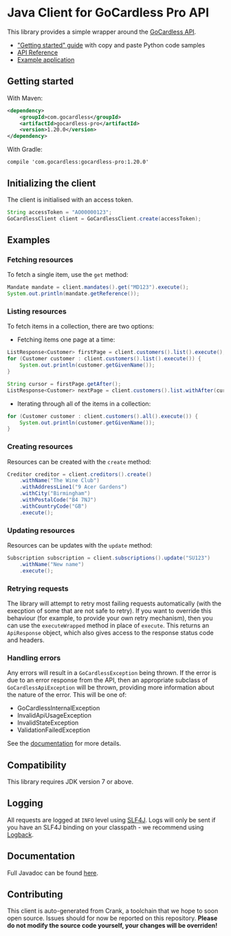 # Java Client for GoCardless Pro API

This library provides a simple wrapper around the [GoCardless API](http://developer.gocardless.com/api-reference).

- ["Getting started" guide](https://developer.gocardless.com/getting-started/api/introduction/?lang=python) with copy and paste Python code samples
- [API Reference](https://developer.gocardless.com/api-reference/2015-07-06)
- [Example application](https://github.com/gocardless/gocardless-pro-java-example)

## Getting started

With Maven:

```xml
<dependency>
    <groupId>com.gocardless</groupId>
    <artifactId>gocardless-pro</artifactId>
    <version>1.20.0</version>
</dependency>
```

With Gradle:

```
compile 'com.gocardless:gocardless-pro:1.20.0'
```

## Initializing the client

The client is initialised with an access token.

```java
String accessToken = "AO00000123";
GoCardlessClient client = GoCardlessClient.create(accessToken);
```

## Examples

### Fetching resources

To fetch a single item, use the `get` method:

```java
Mandate mandate = client.mandates().get("MD123").execute();
System.out.println(mandate.getReference());
```

### Listing resources

To fetch items in a collection, there are two options:

* Fetching items one page at a time:

```java
ListResponse<Customer> firstPage = client.customers().list().execute();
for (Customer customer : client.customers().list().execute()) {
    System.out.println(customer.getGivenName());
}

String cursor = firstPage.getAfter();
ListResponse<Customer> nextPage = client.customers().list.withAfter(cursor).execute();
```

* Iterating through all of the items in a collection:

```java
for (Customer customer : client.customers().all().execute()) {
    System.out.println(customer.getGivenName());
}
```

### Creating resources

Resources can be created with the `create` method:

```java
Creditor creditor = client.creditors().create()
    .withName("The Wine Club")
    .withAddressLine1("9 Acer Gardens")
    .withCity("Birmingham")
    .withPostalCode("B4 7NJ")
    .withCountryCode("GB")
    .execute();
```

### Updating resources

Resources can be updates with the `update` method:

```java
Subscription subscription = client.subscriptions().update("SU123")
    .withName("New name")
    .execute();
```

### Retrying requests

The library will attempt to retry most failing requests automatically (with the execption of some that are not safe to retry).  If you want to override this behaviour (for example, to provide your own retry mechanism), then you can use the `executeWrapped` method in place of `execute`.  This returns an `ApiResponse` object, which also gives access to the response status code and headers.

### Handling errors

Any errors will result in a `GoCardlessException` being thrown.  If the error is due to an error response from the API, then an appropriate subclass of `GoCardlessApiException` will be thrown, providing more information about the nature of the error.  This will be one of:

* GoCardlessInternalException
* InvalidApiUsageException
* InvalidStateException
* ValidationFailedException

See the [documentation](http://gocardless.github.io/gocardless-pro-java/com/gocardless/errors/package-summary.html) for more details.

## Compatibility

This library requires JDK version 7 or above.

## Logging

All requests are logged at `INFO` level using [SLF4J](http://www.slf4j.org/).  Logs will only be sent if you have an SLF4J binding on your classpath - we recommend using [Logback](http://logback.qos.ch/).

## Documentation

Full Javadoc can be found [here](http://gocardless.github.io/gocardless-pro-java/com/gocardless/package-summary.html).

## Contributing

This client is auto-generated from Crank, a toolchain that we hope to soon open source. Issues should for now be reported on this repository.  __Please do not modify the source code yourself, your changes will be overriden!__
